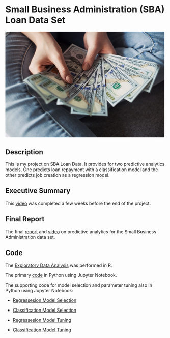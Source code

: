 # Small Business Administration (SBA) Loan Data Set

<img src="images/loan.jpg" width ="500">

## Description

This is my project on SBA Loan Data. It provides for two predictive analytics models. One predicts loan repayment with a classification model and the other predicts job creation as a regression model.

## Executive Summary

This [video](https://youtu.be/G62wqCy5P1Y) was completed a few weeks before the end of the project.

## Final Report

The final [report](https://github.com/BellevueDSCLoyd/DSC630/blob/main/FinalReport.pdf) and [video](https://youtu.be/6TPM5XNQz30) on predictive analytics for the Small Business Administration data set.

## Code

The [Exploratory Data Analysis](https://htmlpreview.github.io/?https://github.com/BellevueDSCLoyd/DSC630/blob/main/630Project.html) was performed in R.

The primary [code](https://github.com/BellevueDSCLoyd/DSC630/blob/main/FinalProject.ipynb) in Python using Jupyter Notebook.

The supporting code for model selection and parameter tuning also in Python using Jupyter Notebook:

* [Regressesion Model Selection](https://github.com/BellevueDSCLoyd/DSC630/blob/main/Pycaret_Reg.ipynb)

* [Classification Model Selection](https://github.com/BellevueDSCLoyd/DSC630/blob/main/Pycaret_Cat.ipynb)

* [Regressesion Model Tuning](https://github.com/BellevueDSCLoyd/DSC630/blob/main/Pycaret_Reg_Tuning.ipynb)

* [Classification Model Tuning](https://github.com/BellevueDSCLoyd/DSC630/blob/main/PyCaret_Cat_Tuning.ipynb)

